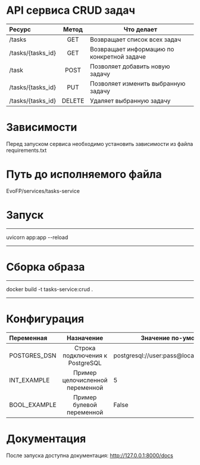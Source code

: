 # API сервиса CRUD задач

| Ресурс            | Метод  | Что делает                                 |
| :---------------- | :----: | ------------------------------------------ |
| /tasks            |  GET   | Возвращает список всех задач               |
| /tasks/{tasks_id} |  GET   | Возвращает информацию по конкретной задаче |
| /task             |  POST  | Позволяет добавить новую задачу            |
| /tasks/{tasks_id} |  PUT   | Позволяет изменить выбранную задачу        |
| /tasks/{tasks_id} | DELETE | Удаляет выбранную задачу                   |

# Зависимости

Перед запуском сервиса необходимо установить зависимости из файла requirements.txt

# Путь до исполняемого файла

EvoFP/services/tasks-service

# Запуск

---

uvicorn app:app --reload

---

# Сборка образа

---

docker build -t tasks-service:crud .

---

# Конфигурация

| Переменная   |           Назначение            | Значение по-умолчанию                        |
| :----------- | :-----------------------------: | -------------------------------------------- |
| POSTGRES_DSN | Строка подключения к PostgreSQL | postgresql://user:pass@localhost:5432/foobar |
| INT_EXAMPLE  | Пример целочисленной переменной | 5                                            |
| BOOL_EXAMPLE |    Пример булевой переменной    | False                                        |

# Документация

После запуска доступна документация: http://127.0.0.1:8000/docs
